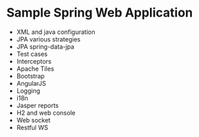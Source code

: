 # Sample Spring Web Application

* XML and java configuration
* JPA various strategies
* JPA spring-data-jpa
* Test cases
* Interceptors
* Apache Tiles
* Bootstrap
* AngularJS
* Logging
* i18n
* Jasper reports
* H2 and web console
* Web socket
* Restful WS
